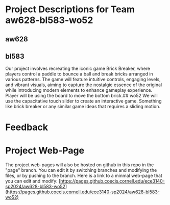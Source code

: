 # Project Descriptions for Team aw628-bl583-wo52

## aw628
## bl583
Our project involves recreating the iconic game Brick Breaker, where players control a paddle to bounce a ball and break bricks arranged in various patterns. The game will feature intuitive controls, engaging levels, and vibrant visuals, aiming to capture the nostalgic essence of the original while introducing modern elements to enhance gameplay experience. Player will be using the board to move the bottom brick.## wo52
We will use the capacitative touch slider to create an interactive game. Something like brick breaker or any similar game ideas that requires a sliding motion.
# Feedback
# Project Web-Page

The project web-pages will also be hosted on github in this repo in the "page" branch. You can edit it by switching branches and modifying the files, or by pushing to the branch. Here is a link to a minmal web-page that you can edit and modify: [https://pages.github.coecis.cornell.edu/ece3140-sp2024/aw628-bl583-wo52](https://pages.github.coecis.cornell.edu/ece3140-sp2024/aw628-bl583-wo52)
